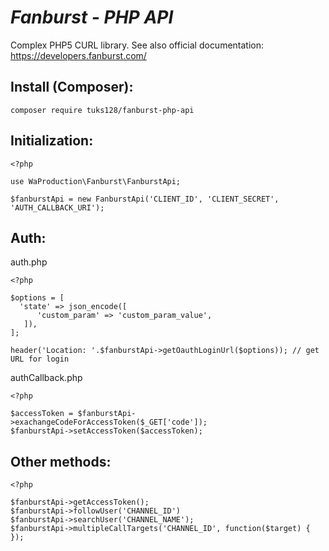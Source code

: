 # ***Fanburst - PHP API*** #

Complex PHP5 CURL library. See also official documentation: https://developers.fanburst.com/

## Install (Composer):

```
composer require tuks128/fanburst-php-api
```

## Initialization: ##
```
<?php

use WaProduction\Fanburst\FanburstApi;

$fanburstApi = new FanburstApi('CLIENT_ID', 'CLIENT_SECRET', 'AUTH_CALLBACK_URI');
```

## Auth: ##

auth.php
```
<?php

$options = [
  'state' => json_encode([
      'custom_param' => 'custom_param_value',
   ]),
];
  
header('Location: '.$fanburstApi->getOauthLoginUrl($options)); // get URL for login
```

authCallback.php
```
<?php

$accessToken = $fanburstApi->exachangeCodeForAccessToken($_GET['code']);
$fanburstApi->setAccessToken($accessToken);
```

## Other methods: ##
```
<?php

$fanburstApi->getAccessToken();
$fanburstApi->followUser('CHANNEL_ID')
$fanburstApi->searchUser('CHANNEL_NAME');
$fanburstApi->multipleCallTargets('CHANNEL_ID', function($target) { });
```
